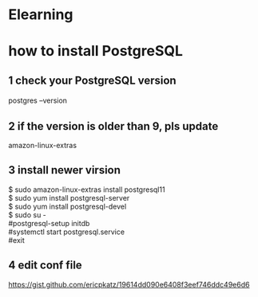 # Elearning

# how to install PostgreSQL

## 1 check your PostgreSQL version
postgres –version　

## 2 if the version is older than 9, pls update 
amazon-linux-extras

## 3 install newer virsion
$ sudo amazon-linux-extras install postgresql11  
$ sudo yum install postgresql-server  
$ sudo yum install postgresql-devel  
$ sudo su -   
  #postgresql-setup initdb  
  #systemctl start postgresql.service  
  #exit  

## 4 edit conf file
https://gist.github.com/ericpkatz/19614dd090e6408f3eef746ddc49e6d6
